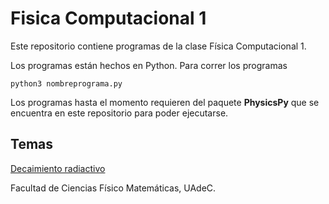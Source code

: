 # Fisica Computacional 1  

Este repositorio contiene programas de la clase Física Computacional 1.  
 
Los programas están hechos en Python. Para correr los programas 

``` terminal
python3 nombreprograma.py
```

Los programas hasta el momento requieren del paquete **PhysicsPy** que se encuentra en este 
repositorio para poder ejecutarse.

## Temas

[Decaimiento radiactivo](https://luis2501.github.io/Programas/Decaimiento-Radiactivo.html)

Facultad de Ciencias Físico Matemáticas, UAdeC.
